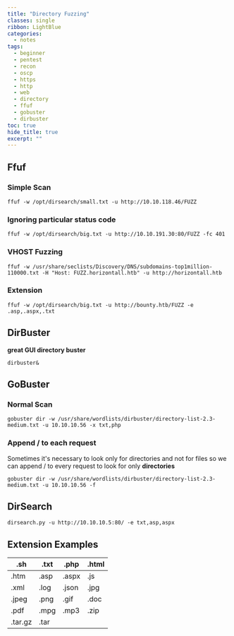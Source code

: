 ```yaml
---
title: "Directory Fuzzing"
classes: single
ribbon: LightBlue
categories:
  - notes
tags:
  - beginner
  - pentest
  - recon
  - oscp
  - https
  - http
  - web
  - directory
  - ffuf
  - gobuster
  - dirbuster
toc: true
hide_title: true
excerpt: ""
---
```


## Ffuf

### Simple Scan

```
ffuf -w /opt/dirsearch/small.txt -u http://10.10.118.46/FUZZ
```

### Ignoring particular status code

```
ffuf -w /opt/dirsearch/big.txt -u http://10.10.191.30:80/FUZZ -fc 401
```

### VHOST Fuzzing

```
ffuf -w /usr/share/seclists/Discovery/DNS/subdomains-top1million-110000.txt -H "Host: FUZZ.horizontall.htb" -u http://horizontall.htb
```

### Extension

```
ffuf -w /opt/dirsearch/big.txt -u http://bounty.htb/FUZZ -e .asp,.aspx,.txt
```

## DirBuster

**great GUI directory buster**

```
dirbuster&
```

## GoBuster

### Normal Scan

```
gobuster dir -w /usr/share/wordlists/dirbuster/directory-list-2.3-medium.txt -u 10.10.10.56 -x txt,php
```

### Append / to each request

Sometimes it's necessary to look only for directories and not for files so we can append / to every request to look for only **directories**

```
gobuster dir -w /usr/share/wordlists/dirbuster/directory-list-2.3-medium.txt -u 10.10.10.56 -f
```

## DirSearch

```
dirsearch.py -u http://10.10.10.5:80/ -e txt,asp,aspx
```

## Extension Examples

| .sh     | .txt | .php  | .html |
| ------- | ---- | ----- | ----- |
| .htm    | .asp | .aspx | .js   |
| .xml    | .log | .json | .jpg  |
| .jpeg   | .png | .gif  | .doc  |
| .pdf    | .mpg | .mp3  | .zip  |
| .tar.gz | .tar |       |       |
